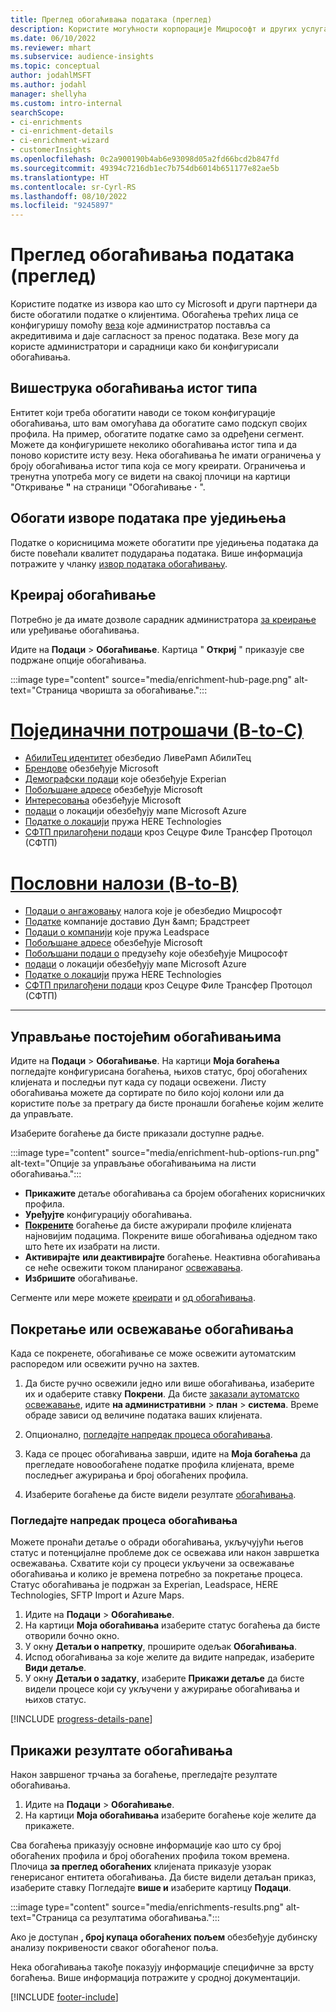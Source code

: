 ```yaml
---
title: Преглед обогаћивања података (преглед)
description: Користите могућности корпорације Мицрософт и других услуга независних произвођача да бисте обогатили податке о клијентима.
ms.date: 06/10/2022
ms.reviewer: mhart
ms.subservice: audience-insights
ms.topic: conceptual
author: jodahlMSFT
ms.author: jodahl
manager: shellyha
ms.custom: intro-internal
searchScope:
- ci-enrichments
- ci-enrichment-details
- ci-enrichment-wizard
- customerInsights
ms.openlocfilehash: 0c2a900190b4ab6e93098d05a2fd66bcd2b847fd
ms.sourcegitcommit: 49394c7216db1ec7b754db6014b651177e82ae5b
ms.translationtype: HT
ms.contentlocale: sr-Cyrl-RS
ms.lasthandoff: 08/10/2022
ms.locfileid: "9245897"
---
```

# <a name="data-enrichment-preview-overview"></a>Преглед обогаћивања података (преглед)

Користите податке из извора као што су Microsoft и други партнери да бисте обогатили податке о клијентима. Обогаћења трећих лица се конфигуришу помоћу [веза](connections.md) које администратор поставља са акредитивима и даје сагласност за пренос података. Везе могу да користе администратори и сарадници како би конфигурисали обогаћивања.  

## <a name="multiple-enrichments-of-the-same-type"></a>Вишеструка обогаћивања истог типа

Ентитет који треба обогатити наводи се током конфигурације обогаћивања, што вам омогућава да обогатите само подскуп својих профила. На пример, обогатите податке само за одређени сегмент. Можете да конфигуришете неколико обогаћивања истог типа и да поново користите исту везу. Нека обогаћивања ће имати ограничења у броју обогаћивања истог типа која се могу креирати. Ограничења и тренутна употреба могу се видети на свакој плочици на картици "Откривање **"** на страници "Обогаћивање **·** ".

## <a name="enrich-data-sources-before-unification"></a>Обогати изворе података пре уједињења

Податке о корисницима можете обогатити пре уједињења података да бисте повећали квалитет подударања података. Више информација потражите у чланку [извор података обогаћивању](data-sources-enrichment.md).

## <a name="create-an-enrichment"></a>Креирај обогаћивање

Потребно је да имате дозволе сарадник администратора [за креирање](permissions.md) или уређивање обогаћивања.

Идите на **Подаци** > **Обогаћивање**. Картица " **Откриј** " приказује све подржане опције обогаћивања.

:::image type="content" source="media/enrichment-hub-page.png" alt-text="Страница чворишта за обогаћивање.":::

# <a name="individual-consumers-b-to-c"></a>[Појединачни потрошачи (B-to-C)](#tab/b2c)

- [АбилиТец идентитет](enrichment-liveramp.md) обезбедио ЛивеРамп АбилиТец
- [Брендове](enrichment-microsoft.md) обезбеђује Microsoft
- [Демографски подаци](enrichment-experian.md) које обезбеђује Experian
- [Побољшане адресе](enrichment-enhanced-addresses.md) обезбеђује Microsoft
- [Интересовања](enrichment-microsoft.md) обезбеђује Microsoft
- [подаци](enrichment-azure-maps.md) о локацији обезбеђују мапе Microsoft Azure
- [Податке о локацији](enrichment-here.md) пружа HERE Technologies
- [СФТП прилагођени подаци](enrichment-SFTP-custom-import.md) кроз Сецуре Филе Трансфер Протоцол (СФТП)

# <a name="business-accounts-b-to-b"></a>[Пословни налози (B-to-B)](#tab/b2b)

- [Подаци о ангажовању](enrichment-office.md) налога које је обезбедио Мицрософт
- [Податке](enrichment-dnb.md) компаније доставио Дун &амп; Брадстреет
- [Подаци о компанији](enrichment-leadspace.md) које пружа Leadspace
- [Побољшане адресе](enrichment-enhanced-addresses.md) обезбеђује Microsoft
- [Побољшани подаци о](enrichment-enhanced-company-data.md) предузећу које обезбеђује Мицрософт
- [подаци](enrichment-azure-maps.md) о локацији обезбеђују мапе Microsoft Azure
- [Податке о локацији](enrichment-here.md) пружа HERE Technologies
- [СФТП прилагођени подаци](enrichment-SFTP-custom-import.md) кроз Сецуре Филе Трансфер Протоцол (СФТП)

---

## <a name="manage-existing-enrichments"></a>Управљање постојећим обогаћивањима

Идите на **Подаци** > **Обогаћивање**. На картици **Моја богаћења** погледајте конфигурисана богаћења, њихов статус, број обогаћених клијената и последњи пут када су подаци освежени. Листу обогаћивања можете да сортирате по било којој колони или да користите поље за претрагу да бисте пронашли богаћење којим желите да управљате.

Изаберите богаћење да бисте приказали доступне радње.

:::image type="content" source="media/enrichment-hub-options-run.png" alt-text="Опције за управљање обогаћивањима на листи обогаћивања.":::

- **Прикажите** детаље обогаћивања са бројем обогаћених корисничких профила.
- **Уређујте** конфигурацију обогаћивања.
- [**Покрените**](#run-or-refresh-enrichments) богаћење да бисте ажурирали профиле клијената најновијим подацима. Покрените више обогаћивања одједном тако што ћете их изабрати на листи.
- **Активирајте** **или деактивирајте** богаћење. Неактивна обогаћивања се неће освежити током планираног [освежавања](schedule-refresh.md).
- **Избришите** обогаћивање.

Сегменте или мере можете [креирати](segments.md) и [од обогаћивања](measures.md).

## <a name="run-or-refresh-enrichments"></a>Покретање или освежавање обогаћивања

Када се покренете, обогаћивање се може освежити аутоматским распоредом или освежити ручно на захтев.

1. Да бисте ручно освежили једно или више обогаћивања, изаберите их и одаберите ставку **Покрени**. Да бисте [заказали аутоматско освежавање](schedule-refresh.md), идите **на административни** > **план** > **система**. Време обраде зависи од величине података ваших клијената.

1. Опционално, [погледајте напредак процеса обогаћивања](#see-the-progress-of-the-enrichment-process).

1. Када се процес обогаћивања заврши, идите на **Моја богаћења** да прегледате новообогаћене податке профила клијената, време последњег ажурирања и број обогаћених профила.

1. Изаберите богаћење да бисте видели резултате [обогаћивања](#view-enrichment-results).

### <a name="see-the-progress-of-the-enrichment-process"></a>Погледајте напредак процеса обогаћивања

Можете пронаћи детаље о обради обогаћивања, укључујући његов статус и потенцијалне проблеме док се освежава или након завршетка освежавања. Схватите који су процеси укључени за освежавање обогаћивања и колико је времена потребно за покретање процеса. Статус обогаћивања је подржан за Experian, Leadspace, HERE Technologies, SFTP Import и Azure Maps.

1. Идите на **Подаци** > **Обогаћивање**.
1. На картици **Моја обогаћивања** изаберите статус богаћења да бисте отворили бочно окно.
1. У окну **Детаљи о напретку**, проширите одељак **Обогаћивања**.
1. Испод обогаћивања за које желите да видите напредак, изаберите **Види детаље**.
1. У окну **Детаљи о задатку**, изаберите **Прикажи детаље** да бисте видели процесе који су укључени у ажурирање обогаћивања и њихов статус.

[!INCLUDE [progress-details-pane](includes/progress-details-pane.md)]

## <a name="view-enrichment-results"></a>Прикажи резултате обогаћивања

Након завршеног трчања за богаћење, прегледајте резултате обогаћивања.

1. Идите на **Подаци** > **Обогаћивање**.
1. На картици **Моја обогаћивања** изаберите богаћење које желите да прикажете.

Сва богаћења приказују основне информације као што су број обогаћених профила и број обогаћених профила током времена. Плочица **за преглед обогаћених** клијената приказује узорак генерисаног ентитета обогаћивања. Да бисте видели детаљан приказ, изаберите ставку Погледајте **више и** изаберите картицу **Подаци**.

:::image type="content" source="media/enrichments-results.png" alt-text="Страница са резултатима обогаћивања.":::

Ако је доступан **, број купаца обогаћених пољем** обезбеђује дубинску анализу покривености сваког обогаћеног поља.

Нека обогаћивања такође показују информације специфичне за врсту богаћења. Више информација потражите у сродној документацији.

[!INCLUDE [footer-include](includes/footer-banner.md)]
